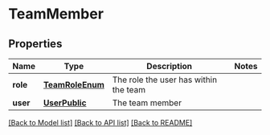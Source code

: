 # TeamMember

## Properties
Name | Type | Description | Notes
------------ | ------------- | ------------- | -------------
**role** | [**TeamRoleEnum**](TeamRoleEnum.md) | The role the user has within the team | 
**user** | [**UserPublic**](UserPublic.md) | The team member | 

[[Back to Model list]](../README.md#documentation-for-models) [[Back to API list]](../README.md#documentation-for-api-endpoints) [[Back to README]](../README.md)


